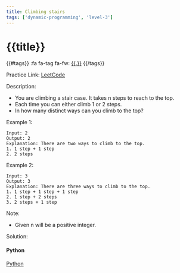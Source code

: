 ```yaml
---
title: Climbing stairs
tags: ['dynamic-programming', 'level-3']
---
```


# {{title}}

{{#tags}}
:fa fa-tag fa-fw: [{{.}}]({{tagspath}}/{{.}})
{{/tags}}

Practice Link: [LeetCode](https://leetcode.com/problems/climbing-stairs/)

Description:

- You are climbing a stair case. It takes n steps to reach to the top.
- Each time you can either climb 1 or 2 steps.
- In how many distinct ways can you climb to the top?

Example 1:

```text
Input: 2
Output: 2
Explanation: There are two ways to climb to the top.
1. 1 step + 1 step
2. 2 steps
```

Example 2:

```text
Input: 3
Output: 3
Explanation: There are three ways to climb to the top.
1. 1 step + 1 step + 1 step
2. 1 step + 2 steps
3. 2 steps + 1 step
```

Note:

- Given n will be a positive integer.

Solution:

<!-- tabs:start -->
#### **Python**

[Python](../pycode/dp/climbing-stairs.py ':include :type=code')
<!-- tabs:end -->
